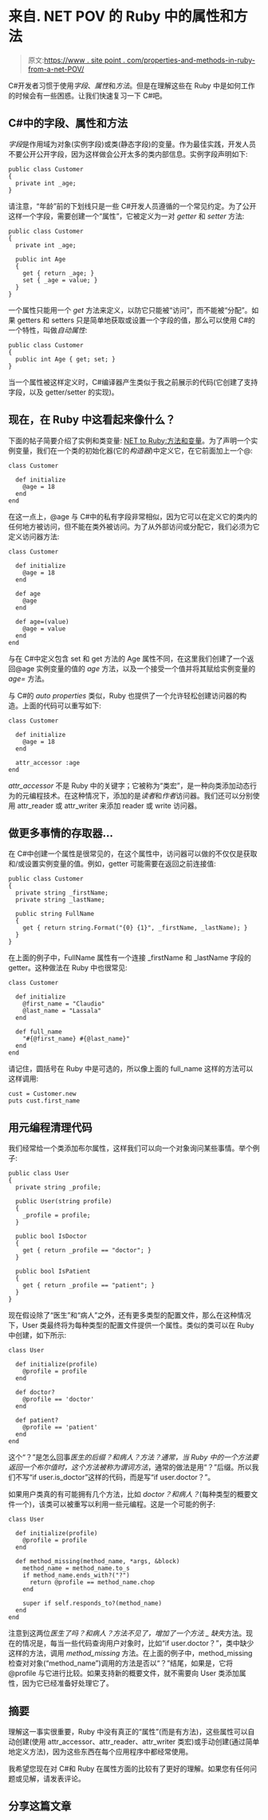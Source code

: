 # 来自. NET POV 的 Ruby 中的属性和方法

> 原文:[https://www . site point . com/properties-and-methods-in-ruby-from-a-net-POV/](https://www.sitepoint.com/properties-and-methods-in-ruby-from-a-net-pov/)

C#开发者习惯于使用*字段*、*属性*和*方法*。但是在理解这些在 Ruby 中是如何工作的时候会有一些困惑。让我们快速复习一下 C#吧。

## C#中的字段、属性和方法

*字段*是作用域为对象(实例字段)或类(静态字段)的变量。作为最佳实践，开发人员不要公开公开字段，因为这样做会公开太多的类内部信息。实例字段声明如下:

```
public class Customer
{
  private int _age;
}
```

请注意，“年龄”前的下划线只是一些 C#开发人员遵循的一个常见约定。为了公开这样一个字段，需要创建一个“属性”，它被定义为一对 *getter* 和 *setter* 方法:

```
public class Customer
{
  private int _age;

  public int Age 
  {
    get { return _age; }
    set { _age = value; }
  }
}
```

一个属性只能用一个 *get* 方法来定义，以防它只能被“访问”，而不能被“分配”。如果 getters 和 setters 只是简单地获取或设置一个字段的值，那么可以使用 C#的一个特性，叫做*自动属性*:

```
public class Customer
{
  public int Age { get; set; } 
}
```

当一个属性被这样定义时，C#编译器产生类似于我之前展示的代码(它创建了支持字段，以及 getter/setter 的实现)。

## 现在，在 Ruby 中这看起来像什么？

下面的帖子简要介绍了实例和类变量: [NET to Ruby:方法和变量](https://www.sitepoint.com/net-to-ruby-methods-and-variables/)。为了声明一个实例变量，我们在一个类的初始化器(它的*构造器*)中定义它，在它前面加上一个@:

```
class Customer

  def initialize
    @age = 18
  end
end
```

在这一点上，@age 与 C#中的私有字段非常相似，因为它可以在定义它的类内的任何地方被访问，但不能在类外被访问。为了从外部访问或分配它，我们必须为它定义访问器方法:

```
class Customer

  def initialize
    @age = 18
  end

  def age
    @age
  end

  def age=(value)
    @age = value
  end
end
```

与在 C#中定义包含 set 和 get 方法的 Age 属性不同，在这里我们创建了一个返回@age 实例变量的值的 *age* 方法，以及一个接受一个值并将其赋给实例变量的 *age=* 方法。

与 C#的 *auto properties* 类似，Ruby 也提供了一个允许轻松创建访问器的构造。上面的代码可以重写如下:

```
class Customer

  def initialize
    @age = 18
  end

  attr_accessor :age
end
```

*attr_accessor* 不是 Ruby 中的关键字；它被称为“类宏”，是一种向类添加动态行为的元编程技术。在这种情况下，添加的是*读者*和*作者*访问器。我们还可以分别使用 attr_reader 或 attr_writer 来添加 reader 或 write 访问器。

## 做更多事情的存取器…

在 C#中创建一个属性是很常见的，在这个属性中，访问器可以做的不仅仅是获取和/或设置实例变量的值。例如，getter 可能需要在返回之前连接值:

```
public class Customer
{
  private string _firstName;
  private string _lastName;

  public string FullName 
  {
    get { return string.Format("{0} {1}", _firstName, _lastName); }
  }
}
```

在上面的例子中，FullName 属性有一个连接 _firstName 和 _lastName 字段的 getter。这种做法在 Ruby 中也很常见:

```
class Customer

  def initialize
    @first_name = "Claudio"
    @last_name = "Lassala"
  end

  def full_name
    "#{@first_name} #{@last_name}"
  end
end
```

请记住，圆括号在 Ruby 中是可选的，所以像上面的 full_name 这样的方法可以这样调用:

```
cust = Customer.new
puts cust.first_name
```

## 用元编程清理代码

我们经常给一个类添加布尔属性，这样我们可以向一个对象询问某些事情。举个例子:

```
public class User
{
  private string _profile;

  public User(string profile)
  {
    _profile = profile;
  }

  public bool IsDoctor
  {
    get { return _profile == "doctor"; }
  }

  public bool IsPatient
  {
    get { return _profile == "patient"; }
  } 
}
```

现在假设除了“医生”和“病人”之外，还有更多类型的配置文件，那么在这种情况下，User 类最终将为每种类型的配置文件提供一个属性。类似的类可以在 Ruby 中创建，如下所示:

```
class User

  def initialize(profile)
    @profile = profile
  end

  def doctor?
    @profile == 'doctor'
  end

  def patient?
    @profile == 'patient'
  end
end
```

这个“？”是怎么回事*医生的后缀？*和*病人？*方法？通常，当 Ruby 中的一个方法要返回一个布尔值时，这个方法被称为*谓词方法*，通常的做法是用“？”后缀。所以我们不写“if user.is_doctor”这样的代码，而是写“if user.doctor？”。

如果用户类真的有可能拥有几个方法，比如 *doctor？*和*病人？*(每种类型的概要文件一个)，该类可以被重写以利用一些元编程。这是一个可能的例子:

```
class User

  def initialize(profile)
    @profile = profile
  end

  def method_missing(method_name, *args, &block)
    method_name = method_name.to_s
    if method_name.ends_with?("?")
      return @profile == method_name.chop
    end

    super if self.responds_to?(method_name)
  end
end
```

注意到这两位*医生了吗？*和*病人？*方法不见了，增加了一个*方法 _ 缺失*方法。现在的情况是，每当一些代码查询用户对象时，比如“if user.doctor？”，类中缺少这样的方法，调用 *method_missing* 方法。在上面的例子中，method_missing 检查对对象(“method_name”)调用的方法是否以“？”结尾，如果是，它将@profile 与它进行比较。如果支持新的概要文件，就不需要向 User 类添加属性，因为它已经准备好处理它了。

## 摘要

理解这一事实很重要，Ruby 中没有真正的“属性”(而是有方法)，这些属性可以自动创建(使用 attr_accessor、attr_reader、attr_writer 类宏)或手动创建(通过简单地定义方法)，因为这些东西在每个应用程序中都经常使用。

我希望您现在对 C#和 Ruby 在属性方面的比较有了更好的理解。如果您有任何问题或见解，请发表评论。

## 分享这篇文章